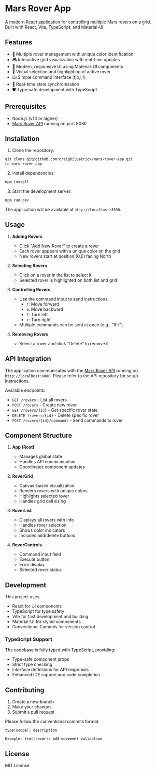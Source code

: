 # Mars Rover App

A modern React application for controlling multiple Mars rovers on a grid. Built with React, Vite, TypeScript, and Material-UI.

## Features

- 🚀 Multiple rover management with unique color identification
- 🎮 Interactive grid visualization with real-time updates
- 📱 Modern, responsive UI using Material-UI components
- 🎯 Visual selection and highlighting of active rover
- ⌨️ Simple command interface (f,b,l,r)
- 🔄 Real-time state synchronization
- 🛡️ Type-safe development with TypeScript

## Prerequisites

- Node.js (v14 or higher)
- [Mars Rover API](https://github.com/craigkilpatrick/mars-rover-api) running on port 8080

## Installation

1. Clone the repository:
```bash
git clone git@github.com:craigkilpatrick/mars-rover-app.git
cd mars-rover-app
```

2. Install dependencies:
```bash
npm install
```

3. Start the development server:
```bash
npm run dev
```

The application will be available at `http://localhost:3000`.

## Usage

1. **Adding Rovers**
   - Click "Add New Rover" to create a rover
   - Each rover appears with a unique color on the grid
   - New rovers start at position (0,0) facing North

2. **Selecting Rovers**
   - Click on a rover in the list to select it
   - Selected rover is highlighted on both list and grid

3. **Controlling Rovers**
   - Use the command input to send instructions:
     - `f`: Move forward
     - `b`: Move backward
     - `l`: Turn left
     - `r`: Turn right
   - Multiple commands can be sent at once (e.g., "fflr")

4. **Removing Rovers**
   - Select a rover and click "Delete" to remove it

## API Integration

The application communicates with the [Mars Rover API](https://github.com/craigkilpatrick/mars-rover-api) running on `http://localhost:8080`. Please refer to the API repository for setup instructions.

Available endpoints:

- `GET /rovers` - List all rovers
- `POST /rovers` - Create new rover
- `GET /rovers/{id}` - Get specific rover state
- `DELETE /rovers/{id}` - Delete specific rover
- `POST /rovers/{id}/commands` - Send commands to rover

## Component Structure

1. **App (Root)**
   - Manages global state
   - Handles API communication
   - Coordinates component updates

2. **RoverGrid**
   - Canvas-based visualization
   - Renders rovers with unique colors
   - Highlights selected rover
   - Handles grid cell sizing

3. **RoverList**
   - Displays all rovers with info
   - Handles rover selection
   - Shows color indicators
   - Includes add/delete buttons

4. **RoverControls**
   - Command input field
   - Execute button
   - Error display
   - Selected rover status

## Development

This project uses:
- React for UI components
- TypeScript for type safety
- Vite for fast development and building
- Material-UI for styled components
- Conventional Commits for version control

### TypeScript Support

The codebase is fully typed with TypeScript, providing:
- Type-safe component props
- Strict type checking
- Interface definitions for API responses
- Enhanced IDE support and code completion

## Contributing

1. Create a new branch
2. Make your changes
3. Submit a pull request

Please follow the conventional commits format:
```
type(scope): description

Example: feat(rover): add movement validation
```

## License

MIT License
